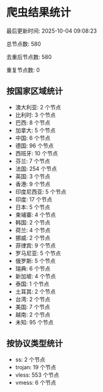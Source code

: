 # 爬虫结果统计

最后更新时间: 2025-10-04 09:08:23

总节点数: 580

去重后节点数: 580

重复节点数: 0

## 按国家区域统计

- 澳大利亚: 2 个节点
- 比利时: 3 个节点
- 巴西: 8 个节点
- 加拿大: 5 个节点
- 中国: 6 个节点
- 德国: 96 个节点
- 西班牙: 10 个节点
- 芬兰: 7 个节点
- 法国: 254 个节点
- 英国: 3 个节点
- 香港: 9 个节点
- 印度尼西亚: 5 个节点
- 印度: 17 个节点
- 日本: 5 个节点
- 柬埔寨: 4 个节点
- 韩国: 2 个节点
- 荷兰: 4 个节点
- 挪威: 2 个节点
- 菲律宾: 9 个节点
- 罗马尼亚: 5 个节点
- 俄罗斯: 5 个节点
- 瑞典: 6 个节点
- 新加坡: 4 个节点
- 泰国: 1 个节点
- 土耳其: 2 个节点
- 台湾: 2 个节点
- 美国: 7 个节点
- 越南: 2 个节点
- 未知: 95 个节点

## 按协议类型统计

- ss: 2 个节点
- trojan: 19 个节点
- vless: 553 个节点
- vmess: 6 个节点
